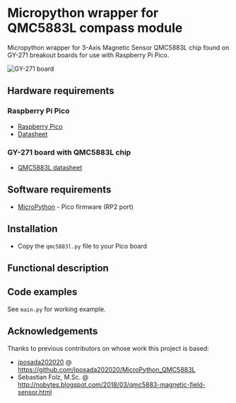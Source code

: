 # Micropython wrapper for QMC5883L compass module

Micropython wrapper for 3-Axis Magnetic Sensor QMC5883L chip found on GY-271 breakout boards for use with Raspberry Pi Pico.

![GY-271 board](docs/img/gy-271_a.jpg)

## Hardware requirements

### Raspberry Pi Pico

-   [Raspberry Pico](https://www.raspberrypi.com/products/raspberry-pi-pico/)
-   [Datasheet](https://datasheets.raspberrypi.com/pico/pico-datasheet.pdf)

### GY-271 board with QMC5883L chip

-   [QMC5883L datasheet](http://wiki.sunfounder.cc/images/7/72/QMC5883L-Datasheet-1.0.pdf)

## Software requirements

-   [MicroPython](https://micropython.org/download/RPI_PICO/) - Pico firmware (RP2 port)

## Installation

-   Copy the `qmc5883l.py` file to your Pico board

## Functional description

## Code examples

See `main.py` for working example.

## Acknowledgements

Thanks to previous contributors on whose work this project is based:

-   [jposada202020](https://github.com/jposada202020) @ https://github.com/jposada202020/MicroPython_QMC5883L
-   Sebastian Folz, M.Sc. @ http://nobytes.blogspot.com/2018/03/qmc5883-magnetic-field-sensor.html
